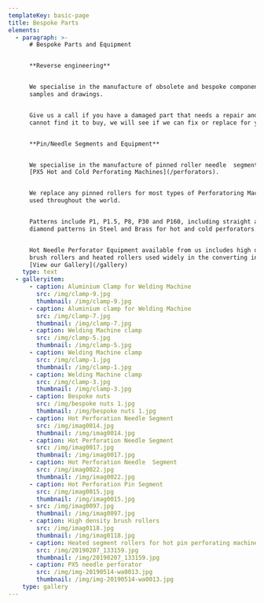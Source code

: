 ```yaml
---
templateKey: basic-page
title: Bespoke Parts
elements:
  - paragraph: >-
      # Bespoke Parts and Equipment


      **Reverse engineering**


      We specialise in the manufacture of obsolete and bespoke components from
      samples and drawings.


      Give us a call if you have a damaged part that needs a repair and you
      cannot find it to buy, we will see if we can fix or replace for you.


      **Pin/Needle Segments and Equipment**


      We specialise in the manufacture of pinned roller needle  segments to suit
      [PX5 Hot and Cold Perforating Machines](/perforators).


      We replace any pinned rollers for most types of Perforatoring Machines
      used throughout the world.  


      Patterns include P1, P1.5, P8, P30 and P160, including straight and
      diamond patterns in Steel and Brass for hot and cold perforators.  


      Hot Needle Perforator Equipment available from us includes high density
      brush rollers and heated rollers used widely in the converting industry.
      [View our Gallery](/gallery)
    type: text
  - galleryitem:
      - caption: Aluminium Clamp for Welding Machine
        src: /img/clamp-9.jpg
        thumbnail: /img/clamp-9.jpg
      - caption: Aluminium clamp for Welding Machine
        src: /img/clamp-7.jpg
        thumbnail: /img/clamp-7.jpg
      - caption: Welding Machine clamp
        src: /img/clamp-5.jpg
        thumbnail: /img/clamp-5.jpg
      - caption: Welding Machine clamp
        src: /img/clamp-1.jpg
        thumbnail: /img/clamp-1.jpg
      - caption: Welding Machine clamp
        src: /img/clamp-3.jpg
        thumbnail: /img/clamp-3.jpg
      - caption: Bespoke nuts
        src: /img/bespoke nuts 1.jpg
        thumbnail: /img/bespoke nuts 1.jpg
      - caption: Hot Perforation Needle Segment
        src: /img/imag0014.jpg
        thumbnail: /img/imag0014.jpg
      - caption: Hot Perforation Needle Segment
        src: /img/imag0017.jpg
        thumbnail: /img/imag0017.jpg
      - caption: Hot Perforation Needle  Segment
        src: /img/imag0022.jpg
        thumbnail: /img/imag0022.jpg
      - caption: Hot Perforation Pin Segment
        src: /img/imag0015.jpg
        thumbnail: /img/imag0015.jpg
      - src: /img/imag0097.jpg
        thumbnail: /img/imag0097.jpg
      - caption: High density brush rollers
        src: /img/imag0118.jpg
        thumbnail: /img/imag0118.jpg
      - caption: Heated segment rollers for hot pin perforating machines
        src: /img/20190207_133159.jpg
        thumbnail: /img/20190207_133159.jpg
      - caption: PX5 needle perforator
        src: /img/img-20190514-wa0013.jpg
        thumbnail: /img/img-20190514-wa0013.jpg
    type: gallery
---
```


